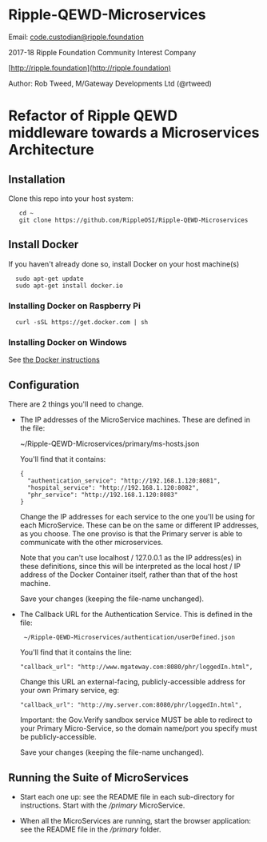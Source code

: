 # Ripple-QEWD-Microservices

Email: <code.custodian@ripple.foundation>

2017-18 Ripple Foundation Community Interest Company 

[http://ripple.foundation](http://ripple.foundation)

Author: Rob Tweed, M/Gateway Developments Ltd (@rtweed)

# Refactor of Ripple QEWD middleware towards a Microservices Architecture

## Installation

Clone this repo into your host system:

       cd ~
       git clone https://github.com/RippleOSI/Ripple-QEWD-Microservices


## Install Docker

If you haven't already done so, install Docker on your host machine(s)

      sudo apt-get update
      sudo apt-get install docker.io

### Installing Docker on Raspberry Pi

      curl -sSL https://get.docker.com | sh

### Installing Docker on Windows

  See [the Docker instructions](https://docs.docker.com/docker-for-windows/install/)

## Configuration

There are 2 things you'll need to change.

- The IP addresses of the MicroService machines.  These are defined in the file:


     ~/Ripple-QEWD-Microservices/primary/ms-hosts.json

  You'll find that it contains:

      {
        "authentication_service": "http://192.168.1.120:8081",
        "hospital_service": "http://192.168.1.120:8082",
        "phr_service": "http://192.168.1.120:8083"
      }

  Change the IP addresses for each service to the one you'll be using for each MicroService.  These can be on the same or different IP addresses, as you choose.  The one proviso is that the Primary server is able to communicate with the other microservices.

  Note that you can't use localhost / 127.0.0.1 as the IP address(es) in these definitions, since this will be interpreted as the local host / IP address of the Docker Container itself, rather than that of the host machine.

  Save your changes (keeping the file-name unchanged).


- The Callback URL for the Authentication Service.  This is defined in the file:

       ~/Ripple-QEWD-Microservices/authentication/userDefined.json

  You'll find that it contains the line:

      "callback_url": "http://www.mgateway.com:8080/phr/loggedIn.html",

  Change this URL an external-facing, publicly-accessible address for your own Primary service, eg:

      "callback_url": "http://my.server.com:8080/phr/loggedIn.html",

  Important: the Gov.Verify sandbox service MUST be able to redirect to your Primary Micro-Service, so
  the domain name/port you specify must be publicly-accessible.

  Save your changes (keeping the file-name unchanged).


## Running the Suite of MicroServices

- Start each one up: see the README file in each sub-directory for instructions.  Start with the
*/primary* MicroService.

- When all the MicroServices are running, start the browser application: see the README file in the */primary* folder.

